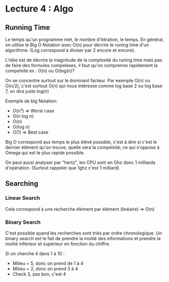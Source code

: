 # Lecture 4 : Algo


## Running Time

Le temps qu'un programme met, le nombre d'itération, le temps. En général, on utilise le Big O Notation avec O(n) pour décrire le runing time d'un algorithme. (Log correspond à diviser par 2 encore et encore).

L'idée est de décrire la magnitude de la complexité du runing time mais pas de faire des formules compelexes, il faut qu'on comprenne rapidement la compelxité ex :
O(n) ou O(log(n)?

On se concentre surtout sur le dominant facteur. Par exemple O(n) ou O(n/2), c'est surtout O(n) qui nous intéresse comme log base 2 ou log base 7, on dira juste log(n)

Exemple de big Notation:

* O(n²) => Worst case
* O(n log n)
* O(n)
* O(log n)
* O(1) => Best case

Big O correspond aux temps le plus élévé possible, c'est à dire si c'est le dernier élément qu'on trouve, quelle sera la compelxité; ce qui s'oppose à Omega qui est le plus rapide possible.

On peut aussi analyser par "hertz", les CPU sont en Ghz donc 1 milliards d'opération. (Surtout rappeler que 1ghz c'est 1 milliard)

## Searching

### Linear Search

Cela correspond à une recherche élément par élément (linéaire) => O(n)

### Binary Search

C'est possible quand les recherches sont triés par ordre chronologique. Un binary search est le fait de prendre la moitié des informations et prendre la moitié inférieur et supérieur en fonction du chiffre.

Si on cherche 4 dans 1 à 10 :

* Milieu = 5, donc on prend de 1 à 4
* Milieu = 2, donc on prend 3 à 4
* Check 3, pas bon, c'est 4

